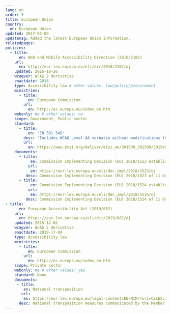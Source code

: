 ```yaml
---
lang: en
order: 5
title: European Union
country:
  en: European Union
updated: 2017-02-09
updatemsg: Added the latest European Union information.
relatedpages:
policies:
  - title:
      en: Web and Mobile Accessibility Directive (2016/2102)
    url:
      en: http://eur-lex.europa.eu/eli/dir/2016/2102/oj
    updated: 2016-10-26
    wcagver: WCAG 2 derivative
    enactdate: 2016
    type: Accessibility law # other values: law/policy/procurement
    ministries:
      - title:
          en: European Commission
        url:
          en: http://ec.europa.eu/index_en.htm
    webonly: no # other values: no
    scope: Government, Public sector
    standard:
      - title:
          en: "EN 301 549"
        desc: "Includes WCAG Level AA verbatim without modifications for Web content, and WCAG Level AA as interpreted by WCAG2ICT for non-Web documentation and software."
        url:
          en: https://www.etsi.org/deliver/etsi_en/301500_301599/301549/
    documents:
      - title: 
           en: Commission Implementing Decision (EU) 2018/1523 establishing a model accessibility statement
          url:
           en: https://eur-lex.europa.eu/eli/dec_impl/2018/1523/oj
         desc: Commission Implementing Decision (EU) 2018/1523 of 11 October 2018 establishing a model accessibility statement in accordance with Directive (EU) 2016/2102 of the European Parliament and of the Council on the accessibility of the websites and mobile applications of public sector bodies (Text with EEA relevance.)
      - title:
           en: Commission Implementing Decision (EU) 2018/1524 establishing a monitoring methodology and the arrangements for reporting by Member States
          url:
           en: https://eur-lex.europa.eu/eli/dec_impl/2018/1524/oj
         desc: Commission Implementing Decision (EU) 2018/1524 of 11 October 2018 establishing a monitoring methodology and the arrangements for reporting by Member States in accordance with Directive (EU) 2016/2102 of the European Parliament and of the Council on the accessibility of the websites and mobile applications of public sector bodies (Text with EEA relevance.)
- title:
      en: European Accessibility Act (2019/882)
    url:
      en: https://eur-lex.europa.eu/eli/dir/2019/882/oj
    updated: 2015-12-02
    wcagver: WCAG 2 derivative
    enactdate: 2019-17-04
    type: Accessibility law
    ministries:
      - title:
          en: European Commission
        url:
          en: http://ec.europa.eu/index_en.htm
    scope: Private sector
    webonly: no # other values: yes
    standard: None
    documents:
     - title:
        en: National transposition
       url:
        en: https://eur-lex.europa.eu/legal-content/EN/NIM/?uri=CELEX:32019L0882
      desc: National transposition measures communicated by the Member States concerning Directive (EU) 2019/882
---
```

